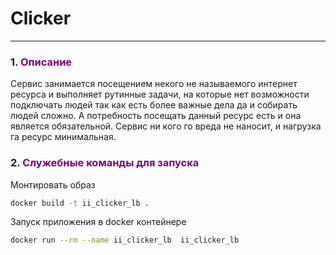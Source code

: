 # Clicker 

___
<span id="0"></span>

### <span id="1">1. </span><span style="color:purple">Описание</span>

Сервис занимается посещением некого не называемого интернет ресурса и выполняет рутинные задачи, на которые нет
возможности подключать людей так как есть более важные дела да и собирать людей сложно. А потребность посещать 
данный ресурс есть и она является обязательной. Сервис ни кого го вреда не наносит, и нагрузка га ресурс минимальная.  

### <span id="2">2. </span><span style="color:purple">Служебные команды для запуска</span> 

Монтировать образ
```bash
docker build -t ii_clicker_lb .
```
Запуск приложения в docker контейнере
```bash
docker run --rm --name ii_clicker_lb  ii_clicker_lb
```

